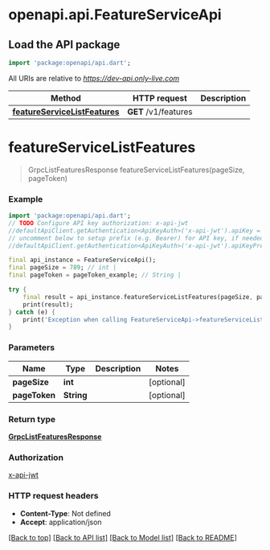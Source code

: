 # openapi.api.FeatureServiceApi

## Load the API package
```dart
import 'package:openapi/api.dart';
```

All URIs are relative to *https://dev-api.only-live.com*

Method | HTTP request | Description
------------- | ------------- | -------------
[**featureServiceListFeatures**](FeatureServiceApi.md#featureservicelistfeatures) | **GET** /v1/features | 


# **featureServiceListFeatures**
> GrpcListFeaturesResponse featureServiceListFeatures(pageSize, pageToken)



### Example 
```dart
import 'package:openapi/api.dart';
// TODO Configure API key authorization: x-api-jwt
//defaultApiClient.getAuthentication<ApiKeyAuth>('x-api-jwt').apiKey = 'YOUR_API_KEY';
// uncomment below to setup prefix (e.g. Bearer) for API key, if needed
//defaultApiClient.getAuthentication<ApiKeyAuth>('x-api-jwt').apiKeyPrefix = 'Bearer';

final api_instance = FeatureServiceApi();
final pageSize = 789; // int | 
final pageToken = pageToken_example; // String | 

try { 
    final result = api_instance.featureServiceListFeatures(pageSize, pageToken);
    print(result);
} catch (e) {
    print('Exception when calling FeatureServiceApi->featureServiceListFeatures: $e\n');
}
```

### Parameters

Name | Type | Description  | Notes
------------- | ------------- | ------------- | -------------
 **pageSize** | **int**|  | [optional] 
 **pageToken** | **String**|  | [optional] 

### Return type

[**GrpcListFeaturesResponse**](GrpcListFeaturesResponse.md)

### Authorization

[x-api-jwt](../README.md#x-api-jwt)

### HTTP request headers

 - **Content-Type**: Not defined
 - **Accept**: application/json

[[Back to top]](#) [[Back to API list]](../README.md#documentation-for-api-endpoints) [[Back to Model list]](../README.md#documentation-for-models) [[Back to README]](../README.md)


